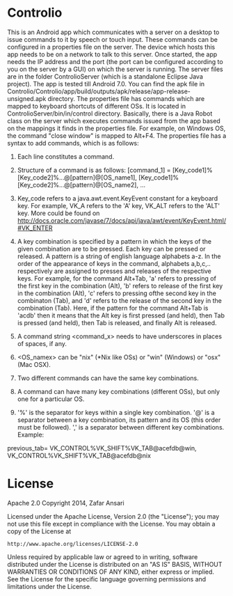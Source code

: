 Controlio
=========

This is an Android app which communicates with a server on a desktop to issue commands to it by speech or touch input. These commands can be configured in a properties file on the server. The device which hosts this app needs to be on a network to talk to this server. Once started, the app needs the IP address and the port (the port can be configured according to you on the server by a GUI) on which the server is running. 
The server files are in the folder ControlioServer (which is a standalone Eclipse Java project). The app is tested till Android 7.0. You can find the apk file in Controlio/Controlio/app/build/outputs/apk/release/app-release-unsigned.apk directory.
The properties file has commands which are mapped to keyboard shortcuts of different OSs. It is located in ControlioServer/bin/in/control directory. Basically, there is a Java Robot class on the server which executes commands issued from the app based on the mappings it finds in the properties file. For example, on Windows OS, the command "close window" is mapped to Alt+F4. The properties file has a syntax to add commands, which is as follows:
1. Each line constitutes a command.

2. Structure of a command is as follows: [command_1] = [Key_code1]%[Key_code2]%...@[pattern]@[OS_name1], [Key_code1]%[Key_code2]%...@[pattern]@[OS_name2], ...

3. Key_code refers to a java.awt.event.KeyEvent constant for a keyboard key. For example, VK_A refers to the 'A' key, VK_ALT refers to the 'ALT' key. More could be found on http://docs.oracle.com/javase/7/docs/api/java/awt/event/KeyEvent.html/#VK_ENTER

4. A key combination is specified by a pattern in which the keys of the given combination are to be pressed. Each key can be pressed or released. A pattern is a string of english language alphabets a-z. In the order of the appearance of keys in the command, alphabets a,b,c,.. respectively are assigned to presses and releases of the respective keys. For example, for the command Alt+Tab, 'a' refers to pressing of the first key in the combination (Alt), 'b' refers to release of the first key in the combination (Alt), 'c' refers to pressing ofthe second key in the combinaton (Tab), and 'd' refers to the release of the second key in the combination (Tab). Here, if the pattern for the command Alt+Tab is 'acdb' then it means that the Alt key is first pressed (and held), then Tab is pressed (and held), then Tab is released, and finally Alt is released. 

5. A command string <command_x> needs to have underscores in places of spaces, if any.

6. <OS_namex> can be "nix" (*Nix like OSs) or "win" (Windows) or "osx" (Mac OSX).

7. Two different commands can have the same key combinations.

8. A command can have many key combinations (different OSs), but only one for a particular OS.

9. '%' is the separator for keys within a single key combination. '@' is a separator between a key combination, its pattern and its OS (this order must be followed). ',' is a separator between different key combinations.
Example:

previous_tab= VK_CONTROL%VK_SHIFT%VK_TAB@acefdb@win, VK_CONTROL%VK_SHIFT%VK_TAB@acefdb@nix

License
=======
Apache 2.0
Copyright 2014, Zafar Ansari

Licensed under the Apache License, Version 2.0 (the "License");
you may not use this file except in compliance with the License.
You may obtain a copy of the License at

    http://www.apache.org/licenses/LICENSE-2.0

Unless required by applicable law or agreed to in writing, software
distributed under the License is distributed on an "AS IS" BASIS,
WITHOUT WARRANTIES OR CONDITIONS OF ANY KIND, either express or implied.
See the License for the specific language governing permissions and
limitations under the License.

